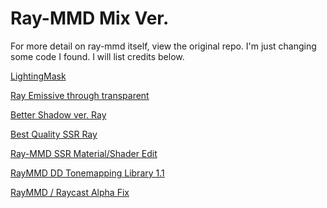 Ray-MMD Mix Ver.
========
For more detail on ray-mmd itself, view the original repo. I'm just changing some code I found. I will list credits below.

[LightingMask](https://bowlroll.net/file/284976)

[Ray Emissive through transparent](https://www.deviantart.com/thesodawave/art/MMD-RAY-FIX-Emissive-through-transparent-DL-954156879)

[Better Shadow ver. Ray](https://www.youtube.com/watch?v=Q-5zs2OW6Og)

[Best Quality SSR Ray](https://www.youtube.com/watch?v=_WWmre3nvb0)

[Ray-MMD SSR Material/Shader Edit](https://bowlroll.net/file/296096)

[RayMMD DD Tonemapping Library 1.1](https://www.deviantart.com/dendewa/art/RayMMD-DD-Tonemapping-Library-1-1-958528359)

[RayMMD / Raycast Alpha Fix](https://www.deviantart.com/dendewa/art/RayMMD-Raycast-Alpha-Fix-DOWNLOAD-848877809)

